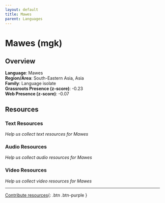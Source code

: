 ```yaml
---
layout: default
title: Mawes
parent: Languages
---
```


# Mawes (mgk)

## Overview

**Language**: Mawes  
**Region/Area**: South-Eastern Asia, Asia  
**Family**: Language isolate  
**Grassroots Presence (z-score)**: -0.23  
**Web Presence (z-score)**: -0.07  

## Resources

### Text Resources
*Help us collect text resources for Mawes*

### Audio Resources
*Help us collect audio resources for Mawes*

### Video Resources
*Help us collect video resources for Mawes*

---

[Contribute resources](https://forms.office.com/e/1SfLJx3u1r){: .btn .btn-purple }
